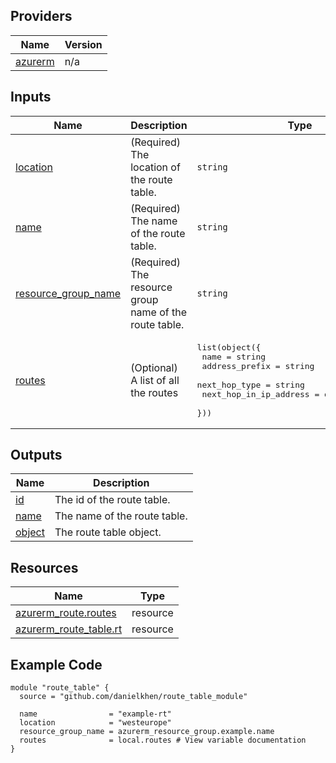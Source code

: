 <!-- BEGIN_TF_DOCS -->

## Providers

| Name | Version |
|------|---------|
| <a name="provider_azurerm"></a> [azurerm](#provider\_azurerm) | n/a |

## Inputs

| Name | Description | Type | Default | Required |
|------|-------------|------|---------|:--------:|
| <a name="input_location"></a> [location](#input\_location) | (Required) The location of the route table. | `string` | n/a | yes |
| <a name="input_name"></a> [name](#input\_name) | (Required) The name of the route table. | `string` | n/a | yes |
| <a name="input_resource_group_name"></a> [resource\_group\_name](#input\_resource\_group\_name) | (Required) The resource group name of the route table. | `string` | n/a | yes |
| <a name="input_routes"></a> [routes](#input\_routes) | (Optional) A list of all the routes | <pre>list(object({<br>    name           = string<br>    address_prefix = string<br>    next_hop_type  = string<br>    next_hop_in_ip_address = optional(string)<br>  }))</pre> | `[]` | no |

## Outputs

| Name | Description |
|------|-------------|
| <a name="output_id"></a> [id](#output\_id) | The id of the route table. |
| <a name="output_name"></a> [name](#output\_name) | The name of the route table. |
| <a name="output_object"></a> [object](#output\_object) | The route table object. |

## Resources

| Name | Type |
|------|------|
| [azurerm_route.routes](https://registry.terraform.io/providers/hashicorp/azurerm/latest/docs/resources/route) | resource |
| [azurerm_route_table.rt](https://registry.terraform.io/providers/hashicorp/azurerm/latest/docs/resources/route_table) | resource |

## Example Code

```hcl
module "route_table" {
  source = "github.com/danielkhen/route_table_module"

  name                = "example-rt"
  location            = "westeurope"
  resource_group_name = azurerm_resource_group.example.name
  routes              = local.routes # View variable documentation
}
```
<!-- END_TF_DOCS -->